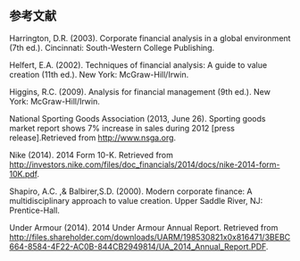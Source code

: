 ## 参考文献

Harrington, D.R. (2003). Corporate financial analysis in a global environment (7th ed.). Cincinnati: South-Western College Publishing.

Helfert, E.A. (2002). Techniques of financial analysis: A guide to value creation (11th ed.). New York: McGraw-Hill/Irwin.

Higgins, R.C. (2009). Analysis for financial management (9th ed.). New York: McGraw-Hill/Irwin.

National Sporting Goods Association (2013, June 26). Sporting goods market report shows 7% increase in sales during 2012 [press release].Retrieved from http://www.nsga.org.

Nike (2014). 2014 Form 10-K. Retrieved from http://investors.nike.com/files/doc_financials/2014/docs/nike-2014-form-10K.pdf.

Shapiro, A.C. ,& Balbirer,S.D. (2000). Modern corporate finance: A multidisciplinary approach to value creation. Upper Saddle River, NJ: Prentice-Hall.

Under Armour (2014). 2014 Under Armour Annual Report. Retrieved from http://files.shareholder.com/downloads/UARM/198530821x0x816471/3BEBC664-8584-4F22-AC0B-844CB2949814/UA_2014_Annual_Report.PDF.
